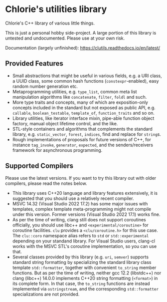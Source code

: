 # Chlorie's utilities library

Chlorie's C++ library of various little things.

This is just a personal hobby side-project. A large portion of this library is
untested and undocumented. Please use at your own risk.

Documentation (largely unfinished): https://clutils.readthedocs.io/en/latest/

## Provided Features

- Small abstractions that might be useful in various fields, e.g. a URI class,
a UUID class, some common hash functions (`constexpr`-enabled), easy random
number generation etc.
- Metaprogramming utilities, e.g. `type_list`, common meta list manipulation
algorithms like `concatenate`, `filter`, `foldl` and such.
- More type traits and concepts, many of which are exposition-only concepts
included in the standard but not exposed as public API, e.g. `callable`,
`boolean_testable`, `template_of`, `function_traits` and so on.
- Library utilities, like iterator interface mixin, pipe-able function object
factory, manual object lifetime control, and the like.
- STL-style containers and algorithms that complements the standard library,
e.g. `static_vector`, `forest`, `indices`, find and replace for `string`s.
- Rough implementations of proposals for future versions of C++, for instance
`tag_invoke`, `generator`, `expected`, and the senders/receivers framework
for asynchronous programming.

## Supported Compilers

Please use the latest versions. If you want to try this library out with older
compilers, please read the notes below.

- This library uses C++20 language and library features extensively, it is
suggested that you should use a relatively recent compiler.
- MSVC 14.32 (Visual Studio 2022 17.2) has some major issues with templates,
complex template meta-programming might not compile under this version.
Former versions (Visual Studio 2022 17.1) works fine.
- As per the time of writing, clang still does not support coroutines
officially, you should use libc++ and `<experimental/coroutine>` for
coroutine facilities. `clu` provides a `<clu/coroutine.h>` for this use case.
The `clu::coro` namespace alias refers to `std` or `std::experimental`
depending on your standand library. For Visual Studio users, clang-cl works
with the MSVC STL's coroutine implementation, so you can use that.
- Several classes provided by this library (e.g. `uri`, `semver`) supports
standard string formatting by specializing the standard library class template
`std::formatter`, together with convenient `to_string` member functions. But as
per the time of writing, neither gcc 12.2 (libstdc++) nor clang (libc++) 14.0.0
implements C++20 string formatting (`<format>`) in its complete form. In that
case, the `to_string` functions are instead implemented via `ostringstream`,
and the corresponding `std::formatter` specializations are not provided.
